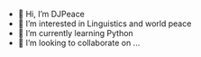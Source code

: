 - 👋 Hi, I’m DJPeace
- 👀 I’m interested in Linguistics and world peace
- 🌱 I’m currently learning Python
- 💞️ I’m looking to collaborate on ...
